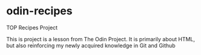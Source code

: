 # odin-recipes
TOP Recipes Project

This is project is a lesson from The Odin Project.
It is primarily about HTML, but also reinforcing
my newly acquired knowledge in Git and Github